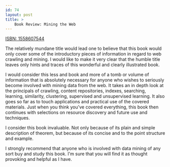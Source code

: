 ```yaml
---
id: 74
layout: post
title: >
    Book Review: Mining the Web
---
```


<a href="http://www.amazon.com/gp/product/1558607544">ISBN: 1558607544</a>

The relatively mundane title would lead one to believe that this book would only cover some of the introductory pieces of information in regard to web crawling and mining. I would like to make it very clear that the humble title leaves only hints and traces of this wonderful and clearly illustrated book.

I would consider this less and book and more of a tomb or volume of information that is absolutely necessary for anyone who wishes to seriously become involved with mining data from the web. It takes an in depth look at the principals of crawling, content repositories, indexes, searching, learning, similarity, clustering, supervised and unsupervised learning. It also goes so far as to touch applications and practical use of the covered materials. Just when you think you've covered everything, this book then continues with selections on resource discovery and future use and techniques.

I consider this book invaluable. Not only because of its plain and simple description of theorem, but because of its concise and to the point structure and example.

I strongly recommend that anyone who is involved with data mining of any sort buy and study this book. I'm sure that you will find it as thought provoking and helpful as I have.
